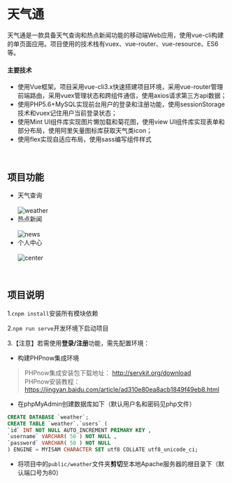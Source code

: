 # 天气通
天气通是一款具备天气查询和热点新闻功能的移动端Web应用，使用vue-cli构建的单页面应用。项目使用的技术栈有vuex、vue-router、vue-resource、ES6等。
<br />

#### 主要技术
- 使用Vue框架。项目采用vue-cli3.x快速搭建项目环境，采用vue-router管理前端路由，采用vuex管理状态和跨组件通信，使用axios请求第三方api数据；
- 使用PHP5.6+MySQL实现前台用户的登录和注册功能，使用sessionStorage技术和vuex记住用户当前登录状态；
- 使用Mint UI组件库实现图片懒加载和菊花图，使用view UI组件库实现表单和部分布局，使用阿里矢量图标库获取天气类icon；
- 使用flex实现自适应布局，使用sass编写组件样式
<br />

## 项目功能
- 天气查询<br /><br />
![weather](https://seanboy.club/uploads/images/2020-05-09~11-56-36~weather.jpg)
- 热点新闻<br /><br />
![news](https://seanboy.club/uploads/images/2020-05-09~11-56-36~news.png)
- 个人中心<br /><br />
![center](https://seanboy.club/uploads/images/2020-05-09~11-56-36~center.jpg)
<br />

## 项目说明
1.```cnpm install```安装所有模块依赖

2.```npm run serve```开发环境下启动项目

3.【注意】若需使用**登录/注册**功能，需先配置环境：
- 构建PHPnow集成环境
> PHPnow集成安装包下载地址： http://servkit.org/download <br />
> PHPnow安装教程：https://jingyan.baidu.com/article/ad310e80ea8acb1849f49eb8.html

- 在phpMyAdmin创建数据库如下（默认用户名和密码见php文件）
```sql
CREATE DATABASE `weather`;
CREATE TABLE `weather`.`users` (
`id` INT NOT NULL AUTO_INCREMENT PRIMARY KEY ,
`username` VARCHAR( 50 ) NOT NULL ,
`password` VARCHAR( 50 ) NOT NULL 
) ENGINE = MYISAM CHARACTER SET utf8 COLLATE utf8_unicode_ci;
```
- 将项目中的```public/weather```文件夹**剪切**至本地Apache服务器的根目录下（默认端口号为80）
